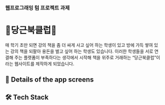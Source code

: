 ### 웹프로그래밍 텀 프로젝트 과제




# 🥕당근북클럽📖
매 학기 초만 되면 강의 책을 좀 더 싸게 사고 싶어 하는 학생이 있고 방에 가득 쌓여 있는 강의 책을 되팔아 용돈을 벌고 싶어 하는 학생도 있습니다. 이러한 학생들을 서로 연결해 주는 플랫폼이 부족하다는 생각에서 시작해 책을 위주로 거래하는 “당근북클럽”이라는 웹사이트를 제작하게 되었습니다.




## 📖 Details of the app screens


## 🛠️ Tech Stack
